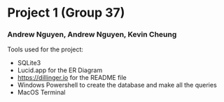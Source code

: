# Project 1 (Group 37)
### Andrew Nguyen, Andrew Nguyen, Kevin Cheung

Tools used for the project:
- SQLite3
- Lucid.app for the ER Diagram
- https://dillinger.io for the README file
- Windows Powershell to create the database and make all the queries
- MacOS Terminal